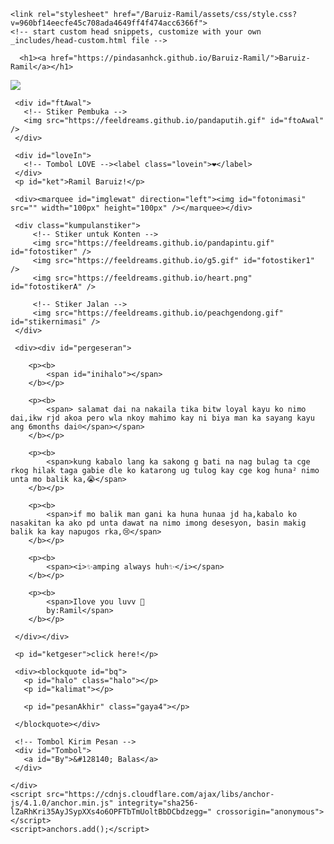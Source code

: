 <!DOCTYPE html>
<html lang="en-US">
  <head>
    <meta charset="UTF-8">
    <meta http-equiv="X-UA-Compatible" content="IE=edge">
    <meta name="viewport" content="width=device-width, initial-scale=1">

<!-- Begin Jekyll SEO tag v2.8.0 -->
<title>Baruiz-Ramil</title>
<meta name="generator" content="Jekyll v3.9.2" />
<meta property="og:title" content="Baruiz-Ramil" />
<meta property="og:locale" content="en_US" />
<link rel="canonical" href="https://pindasanhck.github.io/Baruiz-Ramil/" />
<meta property="og:url" content="https://pindasanhck.github.io/Baruiz-Ramil/" />
<meta property="og:site_name" content="Baruiz-Ramil" />
<meta property="og:type" content="website" />
<meta name="twitter:card" content="summary" />
<meta property="twitter:title" content="Baruiz-Ramil" />
<script type="application/ld+json">
{"@context":"https://schema.org","@type":"WebSite","headline":"Baruiz-Ramil","name":"Baruiz-Ramil","url":"https://pindasanhck.github.io/Baruiz-Ramil/"}</script>
<!-- End Jekyll SEO tag -->

    <link rel="stylesheet" href="/Baruiz-Ramil/assets/css/style.css?v=960bf14eecfe45c708ada4649ff4f474acc6366f">
    <!-- start custom head snippets, customize with your own _includes/head-custom.html file -->

<!-- Setup Google Analytics -->



<!-- You can set your favicon here -->
<!-- link rel="shortcut icon" type="image/x-icon" href="/Baruiz-Ramil/favicon.ico" -->

<!-- end custom head snippets -->

  </head>
  <body>
    <div class="container-lg px-3 my-5 markdown-body">
      
      <h1><a href="https://pindasanhck.github.io/Baruiz-Ramil/">Baruiz-Ramil</a></h1>
      

      
<html>
<meta charset="UTF-8" /><meta content="width=device-width, initial-scale=1, user-scalable=1, minimum-scale=1, maximum-scale=5" name="viewport" /><meta content="IE=edge" http-equiv="X-UA-Compatible" />
  
  <link rel="preconnect" href="https://fonts.googleapis.com" />
  <link rel="preconnect" href="https://fonts.gstatic.com" crossorigin="" />
  <link href="https://fonts.googleapis.com/css2?family=Lato:wght@400;700&amp;display=swap" rel="stylesheet" />
  <link href="https://fonts.googleapis.com/css2?family=Sono:wght@600&amp;display=swap" rel="stylesheet" />
  <link href="https://fonts.googleapis.com/css2?family=Nerko+One&amp;display=swap" rel="stylesheet" />

  <script src="https://cdn.jsdelivr.net/npm/sweetalert2@11.0.19/dist/sweetalert2.all.min.js"></script>
  <script src="https://unpkg.com/typeit@8.7.0/dist/index.umd.js"></script><!--<link href="https://feeldreams.github.io/thisyou/style.css" rel="stylesheet" type="text/css" />-->
  <script src="https://kit.fontawesome.com/4f3ce16e3e.js" crossorigin="anonymous"></script>
  
<head>
<title>Script HTML buat Kamu</title>
<link rel="icon" type="image/x-icon" href="https://www.palingit.com/favicon.ico" />
<meta name="description" content="HTML Replit Coding" />
<!-- 
  Made with love by Rayys!
  
     Blog: https://PalingIT.com
     Instagram: ?
     TikTok: @Ramilhshs
     Email:Ramilguhao22@gmail.com
     
  Thanks to all <3
-->
</head>
<style>
:root {
--warna-bg: rgba(0, 0, 0, .3); 
--tombol-teks: #fff;
--tombol-bingkai: #fff;
--bingkai: 18px;
--bingkai-kiri: 1.3px solid var(--tombol-bingkai);
--bingkai-kanan: 1.3px solid var(--tombol-bingkai);
--gaya-font: 'Lato', sans-serif;
--gaya-font2: 'Sono', sans-serif;
--gaya-font3: 'Nerko One', cursive;
}
@keyframes fanim {0% {background-position: 0% 0%;}25% {background-position: 100% 100%;} 50% {background-position: 0% 100%;} 75% {background-position: 50% 50%;} 100% {background-position: 0% 0%;}}
body{background-color:#000;font-family:var(--gaya-font);padding: 20px 25px;-webkit-user-select: none; -ms-user-select: none; user-select: none;} a{text-decoration:none;}
body::before{content:"\00A9  Rayys | PalingIT";color:white;opacity:.05;font-size:10px;position:fixed;bottom:25px;right:25px;z-index:2}
#bodyblur{opacity:.3;position:fixed;top:0;left:0;right:0;bottom:0;background:rgba(0,0,0,.3);transition:all 1s ease;} 
#wallpaper{width:100%;height:100%;transform: scale(2);transition:all 1.7s ease;}
#beneranblur{position:fixed;top:0;left:0;right:0;bottom:0;background:rgba(0,0,0,.3);-webkit-backdrop-filter:blur(0px); backdrop-filter:blur(0px);transition:all 3s ease;}

@keyframes jj{0%  {transform: scale(1.1);} 50% {transform: scale(1.2);} 100% {transform: scale(1.1);}}
@keyframes rts{from {transform:scale(.1);} to {transform:scale(1);}}
@keyframes rto{from {transform:scale(1);} to {transform:scale(1.1);}}
@keyframes aniopa{0% {transform: scale(1);} 50% {transform: scale(.75);} 100% {transform: scale(1);}}
@keyframes rtf{from {transform: rotate(0deg);} to {transform: rotate(360deg);}} @keyframes rt{from {transform: scale(.9);/* transform: rotate(-5deg); */} to {transform: scale(1);/* transform: rotate(5deg); */}}
@keyframes kont{0%  {left:-1px; top:-3px;} 50% {left:1px; top:3px;} 100% {left:-1px; top:-3px;}}

blockquote{position:absolute;opacity:0;visibility:hidden;margin-top:100px;/*background:var(--warna-bg);border: 1px solid rgba(255, 255, 255, 0.5);border-radius:var(--bingkai);box-shadow: rgba(255,255,255, 0.3) 0px 7px 29px 0px;*/transform: scale(.1);transition:all .7s ease;margin-top:120px;margin-left:0;margin-right:0;color:var(--tombol-teks);text-shadow: 0px 2px 2px rgba(0, 0, 0, .8);/*backdrop-filter:blur(2px);*/}
blockquote{width:400px;text-align:center;line-height:1.3em;padding:0}
/*blockquote::before{content:attr(data-text);opacity:.7;font-family: sans-serif;position:absolute;left:8px;top:8px;min-width:15px;font-size:16px;text-align:center}*/
blockquote p{font-size:15px;font-weight:400;line-height:1.5em;transition:all .5s ease;margin-left:25px;margin-right:25px}
blockquote > .gaya4{font-family:var(--gaya-font3);font-size:18px !important;font-weight:400;}
blockquote > .gaya3{font-size:17px;font-weight:700;text-align:center}
blockquote > .gaya2{font-size:15px;font-weight:400}
blockquote > #pesan6, blockquote > #pesan7{text-align:center}
blockquote > #pesanAkhir2, blockquote > #pesanAkhir3{font-family:var(--gaya-font3);font-size:18px !important;}
blockquote > #pesanAkhir, blockquote > #pesanAkhir2, blockquote > #pesanAkhir3{text-align:center;position: absolute;opacity:0;transform: scale(.1);}
blockquote p:not(#halo, #opsL, #kalimat, #pesan3, .gaya2, .gaya4){display:none;}
blockquote > #opsL{text-align:right;font-size:12px;font-weight:400;line-height:0;margin-top:24px;color:white;opacity:0;}

#pergeseran{position:absolute;margin-top:120px;opacity:0;visibility:hidden;transform:scale(0);transition:all 1s ease;display:flex;flex-wrap:nowrap;align-items:flex-start;justify-content:flex-start;max-width:500px;padding:0 20px; overflow-y:hidden;overflow-x:hidden;scroll-behavior:smooth;scroll-snap-type:x mandatory; -ms-overflow-style:none;-webkit-overflow-scrolling:touch}
#pergeseran p{background:var(--warna-bg);color:white;text-shadow: 0px 2px 2px rgba(0, 0, 0, .8);border:1px solid #fefefeba;border-radius:15px;padding:8px;display:flex;flex-wrap:nowrap;text-align:center;line-height:1.4em;align-items:center;justify-content:center;flex-shrink:0; width:90%;height:80px;margin:0 15px 0 0; scroll-snap-align:center}
#pergeseran > *:last-child{margin-right:0} #pergeseran:after{content:'';display:block;flex-shrink:0; align-self:stretch;padding-left:20px}
#pergeseran p b{display:block;}
#pergeseran p b span{font-size:15px;font-weight:700;}
#pergeseran p b img{width:80px;height:80px;margin-bottom:20px;}
#fotolove{border-radius:50%;transition:all .3s ease;} #fotolove:hover{transform: scale(.8);}

#Tombol{position:relative;opacity:0;margin:0;display:flex;align-items:left;list-style:none;transform: scale(.1);transition:all 1s ease;}
#Tombol a{cursor:pointer;display:inline-flex;align-items:center; margin:0;margin:12px 0 12px 0;transition:all .2s ease;padding:10px;outline:0;border: .7px solid #fefefeba;border-radius:15px;line-height:15px;background:rgba(0,0,0,.2);color:var(--tombol-teks);font-size:13px;font-weight:700;white-space:nowrap;overflow:hidden;box-shadow: rgba(255,255,255, 0.3) 0px 7px 29px 0px;z-index:1}
#Bn{margin:12px 0 12px 12px !important}

#Content{animation-name:none;animation-duration: 3s;animation-iteration-count: infinite;position:relative;opacity:0;margin-top:50px;width:100%;height:180px;transition:all .7s ease;}
#Content > *{display:flex;align-items:center;text-align:center;justify-content:center;margin-top:1px;}
.kumpulanstiker > img{display:none;background: rgba(255, 255, 255, 0.7);box-shadow: 0 4px 30px rgba(255,255,255, 0.3);backdrop-filter: blur(5px);-webkit-backdrop-filter: blur(5px);border: 1px solid rgba(255, 255, 255, 0.3);border-radius: 10%;padding:10px;width:85px;height:85px;margin-top:20px;}
#ftAwal > img{width:130px;height:130px;margin-bottom:50px;}
#fotostiker{opacity:.1;transition:all 1s ease;transform: scale(.1);}
#imglewat{margin:30px 0;opacity:0;max-width:520px;height:100px;position:absolute;transition:all 1s ease;}

.halo{text-align:center;font-size:17px !important;position:relative;margin-bottom:20px} 
.halo.gaya2{font-family:var(--gaya-font2);font-size:24px !important;margin-top:20px !important;}
.halo.sty3{position:absolute !important;font-size:14px !important;font-weight:400 !important;margin:30px 20px !important;}

#fotolove img{transition:all .5s ease;width:75px;height:75px;padding:0;background:none}
#loveIn img{display:inline-flex;background:none;width:130px;height:130px;transition:all .3s ease;} 
#ket, #ketgeser, .halo{text-shadow: 0px 2px 2px rgba(0, 0, 0, .8);font-size:17px;font-weight:700;color:white}
#ket{margin-top:15px !important;font-size:12px;font-weight:400;opacity:.8}
#ketgeser{position:absolute;margin-top:25px;font-size:13px;font-weight:700;transform:scale(0);opacity:0;transition:all .7s ease;}

@keyframes leaves {0% {transform: scale(1.0);} 100% {transform: scale(.9);}}
/* #loveIn{animation: leaves .7s ease-in-out infinite alternate;-webkit-animation: leaves 1s ease-in-out infinite alternate;} */
.lovein{background:#fff;border-radius:50%;padding:10px;font-size:30px;display:flex;align-items:center;text-align:center;justify-content:center;transition:all .3s ease;}
.lovein:hover{transform: scale(.9);}

#kolombaru{position:absolute;opacity:0;display:flex;transform:scale(.1);transition:all 1s ease;align-items:center;text-align:center;justify-content:center;z-index:1;}
#kolombaru > li{margin:8px;padding:0;list-style-type: none;}
#kolombaru li{opacity:.8;display:flex;font-size:28px}
#kolombaru li:hover{opacity:.5;transform: scale(1.15);transition:all .3s ease;}

.kolomrange{padding:0 30px;background:none;position:absolute;opacity:0;transform: scale(0);z-index:1;display:none;transition:all 1s ease;align-items:center;}
.kolomrange .inirange{width:100%;height:40px;margin-right:15px;display:flex;align-items:center;text-align:center;justify-content:center;}
.kolomrange .inirange input{height:10px;width:100%;-webkit-appearance:none;outline:none;background:#f2f2f2;border-radius:25px;box-shadow:inset 0px 0px 4px rgba(0,0,0,0.2);}
.kolomrange .inirange input::-webkit-slider-thumb{-webkit-appearance:none;appearance:none;width:20px;height:20px;border-radius:50%;border:3px solid #006FFF;background:white;transition:all .2s ease;}
/*.kolomrange .inirange input::-webkit-slider-thumb:hover{border:5px solid #006FFF;}*/
.kolomrange .inivalue{color:white;font-size:18px}

.swal2-modal > *{font-size:16px;}
.swal2-title{line-height:1.3em;font-size:18px;font-weight:700;text-align:center;padding:15px 30px 0 30px;}
.swal2-timer-progress-bar-container > *{opacity:.7;background:#00B6FF;margin:0 2px}
.swal2-modal{background:#EAEAEA;box-shadow: 0 4px 30px rgba(255,255,255, 0.3);border: 1px solid rgba(255, 255, 255, 0.3);border-radius: 8px;max-width:330px;top:-40px;}
.swal2-styled.swal2-confirm, .swal2-styled.swal2-cancel{position: relative;background-color: #4839eb;color: #fff;border-radius:18px;z-index: 1;transition: all 0.2s;}

.fa-heart {opacity:.3;color:white;font-size: 20px;position: absolute;animation:  heartMove linear 1;top: -10vh;z-index: 0;}
@keyframes heartMove {0%{transform: translateY(-10vh) ;} 100%{transform: translateY(100vh) ;}}
.sembunyi, #pesanditolak > *, #kado2, #kado3{display:none !important}
</style>
<body>
	
   <!-- Ganti Audio di sini -->
   <audio src="https://feeldreams.github.io/everything.mp3" id="linkmp3" class="sembunyi"></audio>
   
   <div id="bodyblur">
     <!-- Wallpaper --><img src="https://feeldreams.github.io/nightin.jpeg" id="wallpaper" />
   </div>
   
   <div id="Content">

     <div id="ftAwal">
       <!-- Stiker Pembuka -->
       <img src="https://feeldreams.github.io/pandaputih.gif" id="ftoAwal" />
     </div>

     <div id="loveIn">
       <!-- Tombol LOVE --><label class="lovein">❤️</label>
     </div>
     <p id="ket">Ramil Baruiz!</p>

     <div><marquee id="imglewat" direction="left"><img id="fotonimasi" src="" width="100px" height="100px" /></marquee></div>
     
     <div class="kumpulanstiker">
         <!-- Stiker untuk Konten -->
         <img src="https://feeldreams.github.io/pandapintu.gif" id="fotostiker" />
         <img src="https://feeldreams.github.io/g5.gif" id="fotostiker1" />
         <img src="https://feeldreams.github.io/heart.png" id="fotostikerA" />
       
         <!-- Stiker Jalan -->
         <img src="https://feeldreams.github.io/peachgendong.gif" id="stikernimasi" />
     </div>
     
     <div><div id="pergeseran">
     	
        <p><b>
	        <span id="inihalo"></span>
        </b></p>
        
        <p><b>
	        <span> salamat dai na nakaila tika bitw loyal kayu ko nimo dai,ikw rjd akoa pero wla nkoy mahimo kay ni biya man ka sayang kayu ang 6months dai☹️</span></span>
        </b></p>

        <p><b>
	        <span>kung kabalo lang ka sakong g bati na nag bulag ta cge rkog hilak taga gabie dle ko katarong ug tulog kay cge kog huna² nimo unta mo balik ka,😭</span>
        </b></p>

        <p><b>
	        <span>if mo balik man gani ka huna hunaa jd ha,kabalo ko nasakitan ka ako pd unta dawat na nimo imong desesyon, basin makig balik ka kay napugos rka,😢</span>
        </b></p>

        <p><b>
	        <span><i>✨amping always huh✨</i></span>
        </b></p>
        
        <p><b>
	        <span>Ilove you luvv 🤍 
	        by:Ramil</span>
        </b></p>
       
     </div></div>

     <p id="ketgeser">click here!</p>

     <div><blockquote id="bq">
       <p id="halo" class="halo"></p>
       <p id="kalimat"></p>
       
       <p id="pesanAkhir" class="gaya4"></p>
       
     </blockquote></div>
     
     <!-- Tombol Kirim Pesan -->
     <div id="Tombol">
       <a id="By">&#128140; Balas</a>
     </div>

   </div>

<!-- Jangan Edit Bagian Ini --><script>
  const body = document.querySelector("body");const swalst = Swal.mixin({timer: 2500, allowOutsideClick: false, showConfirmButton: false, timerProgressBar: true, imageHeight: 90,}); audio = new Audio('' + linkmp3.src); fotonimasi.src=stikernimasi.src;ftganti=0;fungsi=0;fungsiAwal=0;deffotostiker=fotostiker.src;function berjatuhan() {const heart = document.createElement("div"); heart.className = "fas fa-heart"; heart.style.left = (Math.random() * 90)+"vw"; heart.style.animationDuration = (Math.random()*3)+2+"s"; body.appendChild(heart);} setInterval(function name(params) {var heartArr = document.querySelectorAll(".fa-heart"); if (heartArr.length > 100) {heartArr[0].remove()}},100);Content.style = "opacity:1;margin-top:14vh"; const swals = Swal.mixin({allowOutsideClick: false, cancelButtonColor: '#FF0040', imageHeight: 80,}); 

  async function inipesan(){
       var { value: nama } = await swals.fire({
           title: 'Name mo?', input: 'text',
       });
       if(nama && nama.length < 11){
         window.nama = nama;
         inihalo.innerHTML = "Hi, " + nama + " balik na please✨";
         mulainama();
         } else {
           await swals.fire('Ups!', 'taronga ug butang sa imong pangalan');inipesan();
        }
        
  }

  async function menuju(){
    pesanwhatsapp = "Aaaaa lucuu bangetttt ><";
    await swals.fire('OK!', 'Kirim jawabannya ke WhatsApp aku, ya!', 'success');
    window.location = "https://api.whatsapp.com/send?phone=&text=" + pesanwhatsapp;
  }

  document.getElementById("loveIn").onclick = function() {
    if(fungsiAwal==0){
      audio.play();
      loveIn.style="transition:all .8s ease;transform:scale(15);opacity:0";
      ftAwal.style="opacity:0";
      wallpaper.style="transform: scale(1);";
      ket.style="display:none";
      fungsiAwal=1;setTimeout(initengahan,300);setTimeout(inipesan,400)
    }
  }
  
  totalPesan = 6; //Input total pesan (slide) di sini ya!
  aktigeser=0;thisgeser=1;
  document.getElementById("bodyblur").onclick = function() {
    if(aktigeser==1){
      document.getElementById('pergeseran').scrollLeft += 300;
      hsementara();
      /*if(thisgeser>totalPesan){
        wallpaper.style="transform: scale(2);";
        pergeseran.style = "position:relative;transition:all .7s ease;";
        setTimeout(aksiakhir,500);
      }*/
    }
  }
  function hsementara(){
    ketgeser.style="position:relative;";
    thisgeser+=1;aktigeser=0;setTimeout(munculkembali,500)
  }
  function munculkembali(){
    if(thisgeser<totalPesan){
      ketgeser.style="position:relative;transform:scale(1);opacity:.8";
      aktigeser=1;
    }
    if(thisgeser==totalPesan){aktigeser=2;}
  }
  
  document.getElementById("pergeseran").onclick = function() {
  	if(aktigeser==2){
  	   wallpaper.style="transform: scale(2);";
         pergeseran.style = "position:relative;transition:all .7s ease;";
         ftganti=12;fthilang();
         setTimeout(aksiakhir,300);
      }
  }

  function aksiakhir(){
    pergeseran.style="";ketgeser.style="";
    bqmuncul();
  }
  
  function initengahan(){
    ftAwal.style="display:none";loveIn.style="display:none";ket.style="display:none";
    Content.style = "opacity:1;margin-top:7vh";
  }
  
  async function mulainama() {
    /*fotostiker.style="display:inline-flex;";setTimeout(ftmuncul,100);*/
    setTimeout(pgmuncul,200);
  }
  
  function ftmuncul(){
    if(ftganti==0){fotostiker.src = deffotostiker;}
    if(ftganti==1){fotostiker.src = fotostiker1.src;}
    if(ftganti==2){fotostiker.src = fotostiker2.src;}
    if(ftganti==3){fotostiker.src = fotostiker3.src;}
    if(ftganti==4){fotostiker.src = fotostiker4.src;}
    if(ftganti==5){fotostiker.src = fotostiker5.src;}
    if(ftganti==6){fotostiker.src = fotostiker6.src;}
    if(ftganti==7){fotostiker.src = fotostiker7.src;}
    if(ftganti!=10){fotostiker.style="display:inline-flex;opacity:1;transform:scale(1)";}
    if(ftganti==11){fotostiker.src = fotostikerA2.src;}

    if(ftganti==10){fotostiker.src = fotostikerA.src;fotostiker.style="display:inline-flex;opacity:1;transform:scale(1);width:150px;height:150px;padding:none;background:none;box-shadow:none;border:none";}
  }
  function fthilang(){fotostiker.style="display:inline-flex;opacity:0;transition:all .7s ease;transform:scale(0)";if(ftganti<=11){setTimeout(ftmuncul,250)} if(ftganti>=12){wallpaper.style="opacity:.7;transform: scale(2);";}}
  function jjfoto(){fotostiker.style.animation="rto .8s infinite alternate";}
  
  function pgmuncul(){pergeseran.style="position:relative;margin-top:5vh;opacity:1;visibility:visible;transform:scale(1);";ftmuncul();setTimeout(munculkembali,500)}
  function bqmuncul(){bq.style = "position:relative;opacity:1;visibility:visible;transform: scale(1);margin-top:10px";wallpaper.style="transform: scale(2);";setTimeout(mulaiketik3,200);}
  function bqhilang(){wallpaper.style="transform: scale(2);";bodyblur.style="opacity:.3";bq.style = "position:relative;transition:all .7s ease;";}
  
  function tombol(){Tombol.style="opacity:1;transform: scale(1);";}
  
  document.getElementById("By").onclick = function() {
    if(fungsi==1){Tombol.style="";otomatis();setTimeout(aktipesan6,400);fungsi=0;} 
    if(fungsi==2){Tombol.style="";menuju();}
  }
 
  function befmulaiketik3(){
    setTimeout(mulaiketik3,1000);
    halo.innerHTML="Terakhir Nih 😆❤️";
    kolombaru.style="";wallpaper.style="transform: scale(1);";
  }

  function mulaiketik3(){
  halo.innerHTML="";
  halo.classList.add("gaya4");
  ftganti=10;ftmuncul();
  //StartMarqueeL();
  new TypeIt("#halo", {
  strings: ["i love uuuu ><"], startDelay: 50, speed: 50, cursor: false,
  afterComplete: function(){
    halo.style.animation="rto .8s infinite alternate";
    fotostiker.style.animation="rto .8s infinite alternate";
    setInterval(berjatuhan,300);
    //mulaiketikA();
  },}).go();
  }
  
  function mulaiketikA(){
  pesanAkhir.style="position:relative;opacity:1;visibility:visible;transform: scale(1)";
  new TypeIt("#pesanAkhir", {
  strings: ["❤️❤️❤️❤️❤️❤️❤️❤️"], startDelay: 100, speed: 50, cursor: false, deleteSpeed: 20, breakLines: false, waitUntilVisible: true, lifelike: true,
  afterComplete: function(){
        setInterval(berjatuhan,300);setTimeout(tombol,700);fungsi=2;
        pesanAkhir.style.animation="rto .8s infinite alternate";
  },}).go();
  }
  
  function otomatis(){halo.style.opacity="0"; kalimat.style="opacity:0"; setTimeout(otolanj,400);}
  function otolanj(){halo.style.opacity="1";kalimat.style="opacity:1";}

  function StartMarqueeL(){fotostiker.style="";imglewat.style="opacity:1;position:relative;";var marquee = document.getElementById ("imglewat");marquee.start();}
  function StopMarqueeL(){var marquee = document.getElementById ("imglewat");marquee.stop();}StopMarqueeL(); 

  const waktuSekarang = new Date().getHours();let ucapan;
  if(waktuSekarang < 10){ucapan = "Good Morning ";} 
  else if(waktuSekarang < 16){ucapan = "Selamat Siang ";}
  else if(waktuSekarang < 19){ucapan = "Selamat Sore ";}
  else{ucapan = "Good Night ";}
</script>
<!--<script src="https://feeldreams.github.io/thisyou/script.js"></script>-->
<!-- Sampai Sini -->
</body>
</html>


      
    </div>
    <script src="https://cdnjs.cloudflare.com/ajax/libs/anchor-js/4.1.0/anchor.min.js" integrity="sha256-lZaRhKri35AyJSypXXs4o6OPFTbTmUoltBbDCbdzegg=" crossorigin="anonymous"></script>
    <script>anchors.add();</script>
  </body>
</html>
